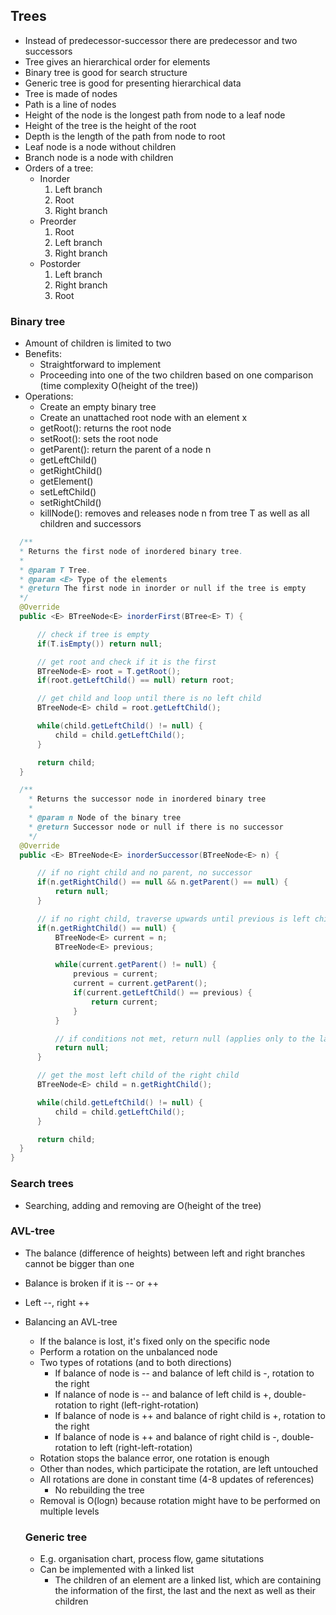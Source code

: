 ## Trees

- Instead of predecessor-successor there are predecessor and two successors
- Tree gives an hierarchical order for elements
- Binary tree is good for search structure
- Generic tree is good for presenting hierarchical data
- Tree is made of nodes
- Path is a line of nodes
- Height of the node is the longest path from node to a leaf node
- Height of the tree is the height of the root
- Depth is the length of the path from node to root
- Leaf node is a node without children
- Branch node is a node with children
- Orders of a tree:
  - Inorder
    1. Left branch
    2. Root
    3. Right branch
  - Preorder
    1. Root
    2. Left branch
    3. Right branch
  - Postorder
    1. Left branch
    2. Right branch
    3. Root

### Binary tree

- Amount of children is limited to two
- Benefits:
  - Straightforward to implement
  - Proceeding into one of the two children based on one comparison (time complexity O(height of the tree))
- Operations:
  - Create an empty binary tree
  - Create an unattached root node with an element x
  - getRoot(): returns the root node
  - setRoot(): sets the root node
  - getParent(): return the parent of a node n
  - getLeftChild()
  - getRightChild()
  - getElement()
  - setLeftChild()
  - setRightChild()
  - killNode(): removes and releases node n from tree T as well as all children and successors

```java
  /**
  * Returns the first node of inordered binary tree.
  *
  * @param T Tree.
  * @param <E> Type of the elements
  * @return The first node in inorder or null if the tree is empty
  */
  @Override
  public <E> BTreeNode<E> inorderFirst(BTree<E> T) {

      // check if tree is empty
      if(T.isEmpty()) return null;

      // get root and check if it is the first
      BTreeNode<E> root = T.getRoot();
      if(root.getLeftChild() == null) return root;

      // get child and loop until there is no left child
      BTreeNode<E> child = root.getLeftChild();

      while(child.getLeftChild() != null) {
          child = child.getLeftChild();
      }

      return child;
  }

  /**
    * Returns the successor node in inordered binary tree
    *
    * @param n Node of the binary tree
    * @return Successor node or null if there is no successor
    */
  @Override
  public <E> BTreeNode<E> inorderSuccessor(BTreeNode<E> n) {

      // if no right child and no parent, no successor
      if(n.getRightChild() == null && n.getParent() == null) {
          return null;
      }

      // if no right child, traverse upwards until previous is left child of parent
      if(n.getRightChild() == null) {
          BTreeNode<E> current = n;
          BTreeNode<E> previous;

          while(current.getParent() != null) {
              previous = current;
              current = current.getParent();
              if(current.getLeftChild() == previous) {
                  return current;
              }
          }

          // if conditions not met, return null (applies only to the last node of the tree)
          return null;
      }

      // get the most left child of the right child
      BTreeNode<E> child = n.getRightChild();

      while(child.getLeftChild() != null) {
          child = child.getLeftChild();
      }

      return child;
  }
}

```

### Search trees

- Searching, adding and removing are O(height of the tree)

### AVL-tree

- The balance (difference of heights) between left and right branches cannot be bigger than one
- Balance is broken if it is -- or ++
- Left --, right ++
- Balancing an AVL-tree

  - If the balance is lost, it's fixed only on the specific node
  - Perform a rotation on the unbalanced node
  - Two types of rotations (and to both directions)
    - If balance of node is -- and balance of left child is -, rotation to the right
    - If nalance of node is -- and balance of left child is +, double-rotation to right (left-right-rotation)
    - If balance of node is ++ and balance of right child is +, rotation to the right
    - If balance of node is ++ and balance of right child is -, double-rotation to left (right-left-rotation)
  - Rotation stops the balance error, one rotation is enough
  - Other than nodes, which participate the rotation, are left untouched
  - All rotations are done in constant time (4-8 updates of references)
    - No rebuilding the tree
  - Removal is O(logn) because rotation might have to be performed on multiple levels

  ### Generic tree

  - E.g. organisation chart, process flow, game situtations
  - Can be implemented with a linked list
    - The children of an element are a linked list, which are containing the information of the first, the last and the next as well as their children
